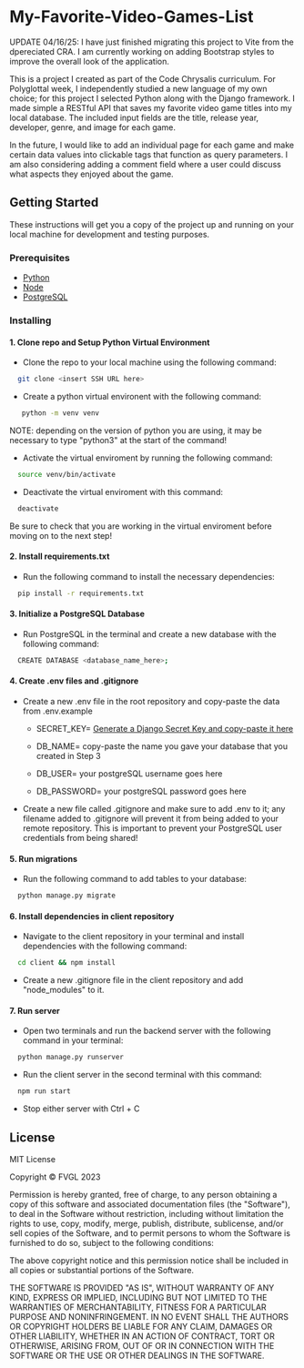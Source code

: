 # My-Favorite-Video-Games-List

UPDATE 04/16/25: I have just finished migrating this project to Vite from the dpereciated CRA. I am currently working on adding Bootstrap styles to improve the overall look of the application.

This is a project I created as part of the Code Chrysalis curriculum. For Polyglottal week, 
I independently studied a new language of my own choice; for this project I selected Python along with the Django framework. I made simple a RESTful API that saves my favorite video game titles into my local database. The included input fields are the title, release year, developer, genre, and image for each game. 

In the future, I would like to add an individual page for each game and make certain data values into clickable tags that function as query parameters. I am also considering adding a comment field where a user could discuss what aspects they enjoyed about the game.

## Getting Started

These instructions will get you a copy of the project up and running on your local machine for development and testing purposes.

### Prerequisites

* [Python](https://www.python.org/)
* [Node](https://nodejs.org/)
* [PostgreSQL](https://www.postgresql.org/)

### Installing

#### 1. Clone repo and Setup Python Virtual Environment

- Clone the repo to your local machine using the following command:
```bash
  git clone <insert SSH URL here>
```

- Create a python virtual environent with the following command:
 ```bash
    python -m venv venv
  ```

  NOTE: depending on the version of python you are using, it may be necessary to type "python3" at the start of the command!

- Activate the virtual enviroment by running the following command:
```bash
  source venv/bin/activate
```
- Deactivate the virtual enviroment with this command:
```bash
  deactivate
```

Be sure to check that you are working in the virtual enviroment before moving on to the next step!

#### 2. Install requirements.txt
- Run the following command to install the necessary dependencies:
```bash
  pip install -r requirements.txt
```

#### 3. Initialize a PostgreSQL Database
- Run PostgreSQL in the terminal and create a new database with the following command:
```bash
  CREATE DATABASE <database_name_here>;
```

#### 4. Create .env files and .gitignore
- Create a new .env file in the root repository and copy-paste the data from .env.example

  - SECRET_KEY= [Generate a Django Secret Key and copy-paste it here](https://medium.com/django-unleashed/securing-django-applications-best-practices-for-managing-secret-keys-and-environment-variables-f10f5a53490b)

  - DB_NAME= copy-paste the name you gave your database that you created in Step 3

  - DB_USER= your postgreSQL username goes here

  - DB_PASSWORD= your postgreSQL password goes here

- Create a new file called .gitignore and make sure to add .env to it; any filename added to .gitignore will prevent it from being added to your remote repository. This is important to prevent your PostgreSQL user credentials from being shared!

#### 5. Run migrations
- Run the following command to add tables to your database:
```bash
  python manage.py migrate
```

#### 6. Install dependencies in client repository
- Navigate to the client repository in your terminal and install dependencies with the following command:
```bash
  cd client && npm install
```
- Create a new .gitignore file in the client repository and add "node_modules" to it.

#### 7. Run server
- Open two terminals and run the backend server with the following command in your terminal:
```bash
  python manage.py runserver
  ```
- Run the client server in the second terminal with this command:
```bash
  npm run start
```
- Stop either server with Ctrl + C

## License

MIT License

Copyright © FVGL 2023

Permission is hereby granted, free of charge, to any person obtaining a copy of this software and associated documentation files (the "Software"), to deal in the Software without restriction, including without limitation the rights to use, copy, modify, merge, publish, distribute, sublicense, and/or sell copies of the Software, and to permit persons to whom the Software is furnished to do so, subject to the following conditions:

The above copyright notice and this permission notice shall be included in all copies or substantial portions of the Software.

THE SOFTWARE IS PROVIDED "AS IS", WITHOUT WARRANTY OF ANY KIND, EXPRESS OR IMPLIED, INCLUDING BUT NOT LIMITED TO THE WARRANTIES OF MERCHANTABILITY, FITNESS FOR A PARTICULAR PURPOSE AND NONINFRINGEMENT. IN NO EVENT SHALL THE AUTHORS OR COPYRIGHT HOLDERS BE LIABLE FOR ANY CLAIM, DAMAGES OR OTHER LIABILITY, WHETHER IN AN ACTION OF CONTRACT, TORT OR OTHERWISE, ARISING FROM, OUT OF OR IN CONNECTION WITH THE SOFTWARE OR THE USE OR OTHER DEALINGS IN THE SOFTWARE.
